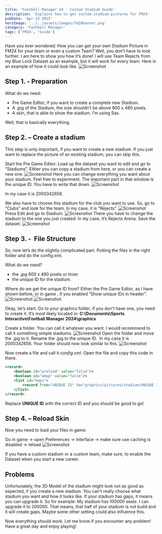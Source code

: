 ```yaml
---
title: 'Football Manager 24 - Custom Stadium Guide'
description: 'Explains how to get custom stadium pictures for FM24'
pubDate: 'Apr 23 2025'
heroImage: '../../assets/images/fm24banner.png'
category: 'Football Manager'
tags: ['FM24', 'Guide']
---
```


Have you ever wondered: How you can get your own Stadium Picture in FM24 for your team or even a custom Team? Well, you don’t have to look further. I am here to show you how it’s done! I will use Team Rejects from my Blue Lock Dataset as an example, but it will work for every team.
Here is an example of how it could look like.
![Screenshot](../../assets/images/fm24stadiumguide/stadiumguide1.png)

## Step 1. - Preparation

What do we need:

- Pre Game Editor, if you want to create a complete new Stadium.
- A .jpg of the Stadium, the size shouldn’t be above 800 x 480 pixels.
- A skin, that is able to show the stadium. I’m using Sas.

Well, that is basically everything.

## Step 2. – Create a stadium

This step is only important, if you want to create a new stadium. If you just want to replace the picture of an existing stadium, you can skip this.

Start the Pre Game Editor. Load up the dataset you want to edit and go to “Stadiums”. Either you can copy a stadium from here, or you can create a new one. ![Screenshot](../../assets/images/fm24stadiumguide/stadiumguide2.png)
Here you can change everything you want about your stadium. Feel free to experiment. The important part in that window is the unique ID. You have to write that down. ![Screenshot](../../assets/images/fm24stadiumguide/stadiumguide3.png)

In my case it is 2000342656.

We also have to choose this stadium for the club you want to use.
So, go to “Clubs” and look for the team. In my case, it is “Rejects”. ![Screenshot ](../../assets/images/fm24stadiumguide/stadiumguide4.png)
Press Edit and go to Stadium. ![Screenshot](../../assets/images/fm24stadiumguide/stadiumguide5.png) There you have to change the stadium to the one you just created. In my case, it’s Rejects Arena.
Save the dataset.
![Screenshot](../../assets/images/fm24stadiumguide/stadiumguide6.png)

## Step 3. -  File Structure

So, now let’s do the slightly complicated part. Putting the files in the right folder and do the config.xml.

What do we need?

- the .jpg 800 x 480 pixels or tinier
- the unique ID for the stadium.

Where do we get the unique ID from?
Either the Pre Game Editor, as I have shown before, or in game , if you enabled “Show unique IDs in header”. ![Screenshot](../../assets/images/fm24stadiumguide/stadiumguide7.png) ![Screenshot](../../assets/images/fm24stadiumguide/stadiumguide8.png)

Okay, let’s start.
Go to your graphics folder, if you don’t have one, you need to create it. It’s most likely located in:
**C:\Documents\Sports Interactive\Football Manager 2024\graphics**

Create a folder. You can call it whatever you want. I would recommend to call it something simple stadiums. ![Screenshot](../../assets/images/fm24stadiumguide/stadiumguide9.png)
Open the folder and move the .jpg to it. Rename the .jpg to the unique ID.  In my case it is 2000342656. Your folder should now look similar to this. ![Screenshot](../../assets/images/fm24stadiumguide/stadiumguide10.png)

Now create a file and call it _config.xml_.
Open the file and copy this code in there.

```xml
<record>
    <boolean id="preload" value="false"/>
    <boolean id="amap" value="false"/>
    <list id="maps">
        <record from="UNIQUE ID" to="graphics/pictures/stadium/UNIQUE ID/stadium"/>  
    </list>
</record>
```

Replace **UNIQUE ID** with the correct ID and you should be good to go!

## Step 4. – Reload Skin

Now you need to load your files in game:

Go in game -> open Preferences -> Interface -> make sure use caching is disabled -> reload
![Screenshot](../../assets/images/fm24stadiumguide/stadiumguide11.png)

If you have a custom stadium or a custom team, make sure, to enable the Dataset when you start a new career.  

## Problems

Unfortunately, the 3D Model of the stadium might look not as good as expected, if you create a new stadium. You can't really choose what stadium you want and how it looks like.
If your stadium has gaps, it means you can upgrade it. So for example:
My stadium has 100000 seats. I can upgrade it to 200000. That means, that half of your stadium is not build and it will create gaps. Maybe some other setting could also influence this.

Now everything should work. Let me know if you encounter any problem! Have a great day and enjoy playing!
